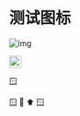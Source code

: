 # 测试图标


![img](https://github.githubassets.com/images/icons/emoji/unicode/1fa9f.png?v8)


<img width=22 height=22 src="https://github.githubassets.com/images/icons/emoji/unicode/1fa9f.png?v8" />

:window:

🪟
🚡
⬆️
🪟

